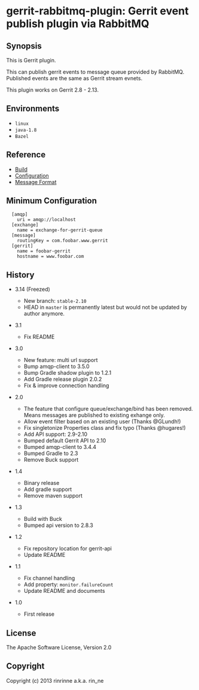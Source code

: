 gerrit-rabbitmq-plugin: Gerrit event publish plugin via RabbitMQ
=======================

Synopsis
----------------------

This is Gerrit plugin.

This can publish gerrit events to message queue provided by RabbitMQ.
Published events are the same as Gerrit stream evnets.

This plugin works on Gerrit 2.8 - 2.13.

Environments
---------------------

* `linux`
* `java-1.8`
* `Bazel`

Reference
---------------------

* [Build]
* [Configuration]
* [Message Format]

[Build]: src/main/resources/Documentation/build.md
[Configuration]: src/main/resources/Documentation/config.md
[Message Format]: src/main/resources/Documentation/message.md

Minimum Configuration
---------------------

```
  [amqp]
    uri = amqp://localhost
  [exchange]
    name = exchange-for-gerrit-queue
  [message]
    routingKey = com.foobar.www.gerrit
  [gerrit]
    name = foobar-gerrit
    hostname = www.foobar.com
```

History
---------------------

* 3.14 (Freezed)
  * New branch: `stable-2.10`
  * HEAD in `master` is permanently latest but would not be updated by author anymore.

* 3.1
  * Fix README

* 3.0
  * New feature: multi url support
  * Bump amqp-client to 3.5.0
  * Bump Gradle shadow plugin to 1.2.1
  * Add Gradle release plugin 2.0.2
  * Fix & improve connection handling

* 2.0
  * The feature that configure queue/exchange/bind has been removed.
    Means messages are published to existing exhange only.
  * Allow event filter based on an existing user (Thanks @GLundh!)
  * Fix singletonize Properties class and fix typo (Thanks @hugares!)
  * Add API support: 2.9-2.10
  * Bumped default Gerrit API to 2.10
  * Bumped amqp-client to 3.4.4
  * Bumped Gradle to 2.3
  * Remove Buck support

* 1.4
  * Binary release
  * Add gradle support
  * Remove maven support

* 1.3
  * Build with Buck
  * Bumped api version to 2.8.3

* 1.2
  * Fix repository location for gerrit-api
  * Update README

* 1.1
  * Fix channel handling
  * Add property: `monitor.failureCount`
  * Update README and documents

* 1.0
  *  First release

License
---------------------

The Apache Software License, Version 2.0

Copyright
---------------------

Copyright (c) 2013 rinrinne a.k.a. rin_ne
